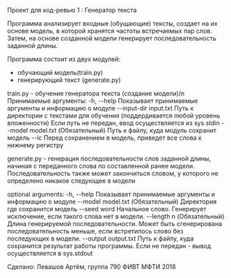 Проект для код-ревью 1 :
Генератор текста

Программа анализирует входные (обущающие) тексты, создает на их основе модель,
в которой хранятся частоты встречаемых пар слов. Затем, на основе созданной модели
генерирует последовательность заданной длины.

Программа состоит из двух модулей: 
 - обучающий модель(train.py)
 - генерирующий текст (generate.py)
 
train.py - обучение генератора текста (создание модели)/n
Принимаемые аргументы:
  -h, --help            Показывает принимаемые аргументы и информацию о модуле
  --input-dir input.txt Путь к директории с текстами для обучения (поддердивается любой уровень вложенности)
						Если путь не передан, ввод осуществляется из sys.stdin
  --model model.txt     (Обязательный) Путь к файлу, куда модуль сохранит модель 
  --lc                  Перед сохранением в модель, приведет все слова к нижнему регистру

generate.py - генерация последовательности слов заданной длины, начиная с переданного
слова по составленной ранее модели. Последовательность также может закончиться словом,
у которого не определено никакое следующее в модели

optional arguments:
  -h, --help           Показывает принимаемые аргументы и информацию о модуле
  --model model.txt    (Обязательный) Директория где сохранится модель
  --seed word          Начальное слово. Генерирует исключение, если такого слова нет в модели.
  --length n           (Обязательный) Длина генерируемой последовательности. Может быть сгенерирована 
						последовательность меньше, если встретилось слово без последующих в модели.
  --output output.txt  Путь к файлу, куда сохранится результат работы программы. 
						Если не передан - вывод осуществляется в sys.stdout
						

Сделано: Левашов Артём, группа 790
ФИВТ МФТИ 2018